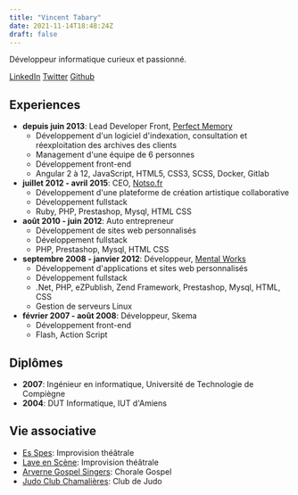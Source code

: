 ```yaml
---
title: "Vincent Tabary"
date: 2021-11-14T18:48:24Z
draft: false
---
```


Développeur informatique curieux et passionné.

[LinkedIn](https://www.linkedin.com/in/vincent-tabary-63354013/)
[Twitter](https://twitter.com/vtabary)
[Github](https://github.com/vtabary)

## Experiences

- **depuis juin 2013**: Lead Developer Front, [Perfect Memory](https://www.perfect-memory.com/)
  - Développement d'un logiciel d'indexation, consultation et réexploitation des archives des clients
  - Management d'une équipe de 6 personnes
  - Développement front-end
  - Angular 2 à 12, JavaScript, HTML5, CSS3, SCSS, Docker, Gitlab
- **juillet 2012 - avril 2015**: CEO, [Notso.fr](https://www.notso.fr/)
  - Développement d'une plateforme de création artistique collaborative
  - Développement fullstack
  - Ruby, PHP, Prestashop, Mysql, HTML CSS
- **août 2010 - juin 2012**: Auto entrepreneur
  - Développement de sites web personnalisés
  - Développement fullstack
  - PHP, Prestashop, Mysql, HTML CSS
- **septembre 2008 - janvier 2012**: Développeur, [Mental Works](http://www.mentalworks.fr/)
  - Développement d'applications et sites web personnalisés
  - Développement fullstack
  - .Net, PHP, eZPublish, Zend Framework, Prestashop, Mysql, HTML, CSS
  - Gestion de serveurs Linux
- **février 2007 - août 2008**: Développeur, Skema
  - Développement front-end
  - Flash, Action Script

## Diplômes

- **2007**: Ingénieur en informatique, Université de Technologie de Compiègne
- **2004**: DUT Informatique, IUT d'Amiens

## Vie associative

- [Es Spes](https://www.facebook.com/CompagnieEsSpes): Improvision théâtrale
- [Lave en Scène](https://www.laveenscene.com/): Improvision théâtrale
- [Arverne Gospel Singers](https://www.facebook.com/Arvernegospelsingers/): Chorale Gospel
- [Judo Club Chamalières](https://judo-club-chamalierois.ffjudo.com/): Club de Judo
